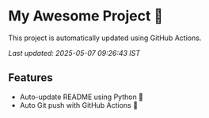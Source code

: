 # My Awesome Project 🚀

This project is automatically updated using GitHub Actions.

_Last updated: 2025-05-07 09:26:43 IST_

## Features
- Auto-update README using Python 🐍
- Auto Git push with GitHub Actions 🤖
